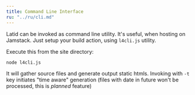 ```yaml
---
title: Command Line Interface
ru: "../ru/cli.md"
---
```


Latid can be invoked as command line utility. It's useful, when hosting on Jamstack. Just setup
your build action, using `l4cli.js` utility.
<!--cut-->

Execute this from the site directory:

    node l4cli.js

It will gather source files and generate output static htmls. Invoking with `-t` key initiates "time aware" generation (files with date in future won't be processed, 
this is *planned* feature)
